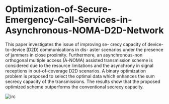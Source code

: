 # Optimization-of-Secure-Emergency-Call-Services-in-Asynchronous-NOMA-D2D-Network

This paper investigates the issue of improving se-
crecy capacity of device-to-device (D2D) communications in dis-
aster scenarios under the presence of jammers in close proximity.
Furthermore, an asynchronous-non orthogonal multiple access
(A-NOMA) assisted transmission scheme is considered due to
the resource limitations and the asynchrony in signal receptions
in out-of-coverage D2D scenarios. A binary optimization problem
is proposed to select the optimal data which enhances the sum
secrecy capacity of the transmissions. The results show that the
proposed optimized scheme outperforms the conventional secrecy
capacity.

![irc](https://user-images.githubusercontent.com/42689768/206684901-0c236fd8-368c-415d-b145-237314cd42ea.png)
